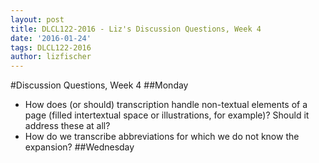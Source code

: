 ```yaml
---
layout: post
title: DLCL122-2016 - Liz's Discussion Questions, Week 4
date: '2016-01-24'
tags: DLCL122-2016
author: lizfischer
---
```


#Discussion Questions, Week 4
##Monday
* How does (or should) transcription handle non-textual elements of a page (filled intertextual space or illustrations, for example)? Should it address these at all?
* How do we transcribe abbreviations for which we do not know the expansion?
##Wednesday
